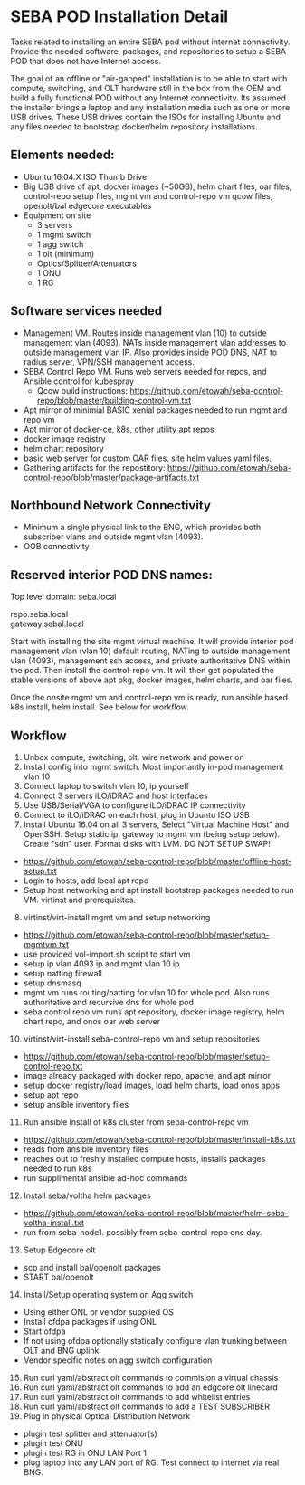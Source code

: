 # SEBA POD Installation Detail

Tasks related to installing an entire SEBA pod without internet connectivity.
Provide the needed software, packages, and repositories to setup a SEBA POD that does not have Internet access.

The goal of an offline or "air-gapped" installation is to be able to start with compute, switching, and OLT hardware still in the box from the OEM and build a fully functional POD without any Internet connectivity. Its assumed the installer brings a laptop and any installation media such as one or more USB drives. These USB drives contain the ISOs for installing Ubuntu and any files needed to bootstrap docker/helm repository installations.



## Elements needed:

- Ubuntu 16.04.X ISO Thumb Drive
- Big USB drive of apt, docker images (~50GB), helm chart files, oar files, control-repo setup files, mgmt vm and control-repo vm qcow files, openolt/bal edgecore executables
- Equipment on site
  - 3 servers
  - 1 mgmt switch
  - 1 agg switch
  - 1 olt (minimum)
  - Optics/Splitter/Attenuators
  - 1 ONU
  - 1 RG

## Software services needed

- Management VM. Routes inside management vlan (10) to outside management vlan (4093).  NATs inside management vlan addresses to outside management vlan IP.  Also provides inside POD DNS, NAT to radius server, VPN/SSH management access.
- SEBA Control Repo VM.   Runs web servers needed for repos, and Ansible control for kubespray
  - Qcow build instructions: https://github.com/etowah/seba-control-repo/blob/master/building-control-vm.txt
- Apt mirror of minimial BASIC xenial packages needed to run mgmt and repo vm
- Apt mirror of docker-ce, k8s, other utility apt repos
- docker image registry
- helm chart repository
- basic web server for custom OAR files, site helm values yaml files.
- Gathering artifacts for the repostitory: https://github.com/etowah/seba-control-repo/blob/master/package-artifacts.txt

## Northbound Network Connectivity

- Minimum a single physical link to the BNG, which provides both subscriber vlans and outside mgmt vlan (4093).
- OOB connectivity 

## Reserved interior POD DNS names:

Top level domain: seba.local

repo.seba.local  
gateway.sebal.local  



Start with installing the site mgmt virtual machine. It will provide interior pod management vlan (vlan 10) default routing, NATing to outside management vlan (4093), management ssh access, and private authoritative DNS within the pod.  Then install the control-repo vm. It will then get populated the stable versions of above apt pkg, docker images, helm charts, and oar files.  

Once the onsite mgmt vm and control-repo vm is ready, run ansible based k8s install, helm install. See below for workflow.


## Workflow

1) Unbox compute, switching, olt. wire network and power on
2) Install config into mgmt switch. Most importantly in-pod management vlan 10
3) Connect laptop to switch vlan 10, ip yourself
4) Connect 3 servers iLO/iDRAC and host interfaces
5) Use USB/Serial/VGA to configure iLO/iDRAC IP connectivity
6) Connect to iLO/iDRAC on each host, plug in Ubuntu ISO USB
7) Install Ubuntu 16.04 on all 3 servers, Select "Virtual Machine Host" and OpenSSH. Setup static ip, gateway to mgmt vm (being setup below).  Create "sdn" user.  Format disks with LVM. DO NOT SETUP SWAP!
  - https://github.com/etowah/seba-control-repo/blob/master/offline-host-setup.txt
  - Login to hosts, add local apt repo
  - Setup host networking and apt install bootstrap packages needed to run VM.  virtinst and prerequisites.
8) virtinst/virt-install  mgmt vm and setup networking
  - https://github.com/etowah/seba-control-repo/blob/master/setup-mgmtvm.txt
  - use provided vol-import.sh script to start vm
  - setup ip vlan 4093 ip and mgmt vlan 10 ip
  - setup natting firewall
  - setup dnsmasq
  - mgmt vm runs routing/natting for vlan 10 for whole pod.  Also runs authoritative and recursive dns for whole pod
  - seba control repo vm runs apt repository, docker image registry, helm chart repo, and onos oar web server
10) virtinst/virt-install  seba-control-repo vm and setup repositories
  - https://github.com/etowah/seba-control-repo/blob/master/setup-control-repo.txt
  - image already packaged with docker repo, apache, and apt mirror
  - setup docker registry/load images, load helm charts, load onos apps
  - setup apt repo
  - setup ansible inventory files
11) Run ansible install of k8s cluster from seba-control-repo vm
  - https://github.com/etowah/seba-control-repo/blob/master/install-k8s.txt
  - reads from ansible inventory files
  - reaches out to freshly installed compute hosts, installs packages needed to run k8s
  - run supplimental ansible ad-hoc commands
12) Install seba/voltha helm packages
  - https://github.com/etowah/seba-control-repo/blob/master/helm-seba-voltha-install.txt
  - run from seba-node1.  possibly from seba-control-repo one day.
13) Setup Edgecore olt
  - scp and install bal/openolt packages
  - START bal/openolt
14) Install/Setup operating system on Agg switch
  - Using either ONL or vendor supplied OS
  - Install ofdpa packages if using ONL
  - Start ofdpa
  - If not using ofdpa optionally statically configure vlan trunking between OLT and BNG uplink
  - Vendor specific notes on agg switch configuration
15) Run curl yaml/abstract olt commands to commision a virtual chassis
16) Run curl yaml/abstract olt commands to add an edgcore olt linecard
17) Run curl yaml/abstract olt commands to add whitelist entries
18) Run curl yaml/abstract olt commands to add a TEST SUBSCRIBER
19) Plug in physical Optical Distribution Network
  - plugin test splitter and attenuator(s)
  - plugin test ONU
  - plugin test RG in ONU LAN Port 1
  - plug laptop into any LAN port of RG. Test connect to internet via real BNG.



